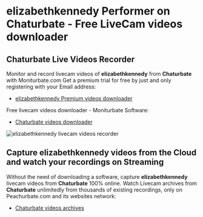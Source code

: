# elizabethkennedy Performer on Chaturbate - Free LiveCam videos downloader

## Chaturbate Live Videos Recorder

Monitor and record livecam videos of **elizabethkennedy** from **Chaturbate** with Moniturbate.com
Get a premium trial for free by just and only registering with your Email address:
* [elizabethkennedy Premium videos downloader](https://moniturbate.com/request-demo-licence-key.html)

Free livecam videos downloader - Moniturbate Software:
* [Chaturbate videos downloader](https://moniturbate.com/moniturbate-download-software.html)

![elizabethkennedy livecam videos recorder](https://peachurnet.com/templates/moniturbate-software.png)


## Capture elizabethkennedy videos from the Cloud and watch your recordings on Streaming

Without the need of downloading a software, capture **elizabethkennedy** livecam videos from **Chaturbate** 100% online.
Watch Livecam archives from **Chaturbate** unlimitedly from thousands of existing recordings, only on Peachurbate.com and its websites network:
* [Chaturbate videos archives](https://peachurnet.com/)